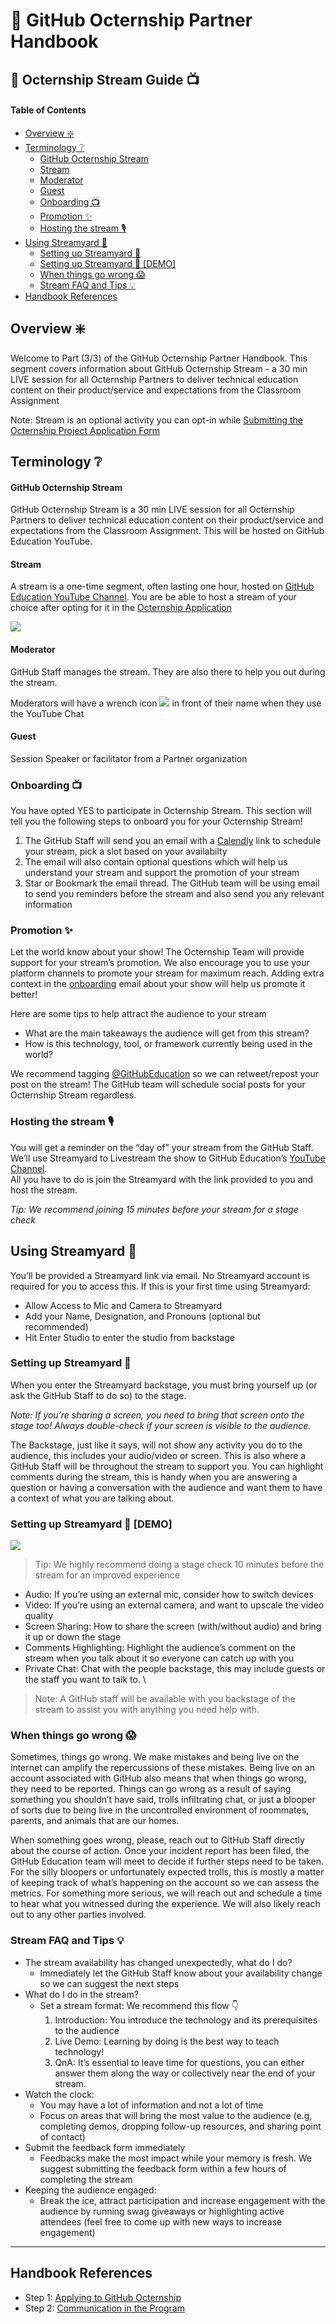 # 📕 GitHub Octernship Partner Handbook

## 🧭 Octernship Stream Guide 📺

#### Table of Contents

  - [Overview ❇️](#overview-️)
  - [Terminology ❔](#terminology-)
      - [GitHub Octernship Stream](#github-octernship-stream)
      - [Stream](#stream)
      - [Moderator](#moderator)
      - [Guest](#guest)
    - [Onboarding 📺](#onboarding-)
    - [Promotion ✨](#promotion-)
    - [Hosting the stream 🎙](#hosting-the-stream-)
  - [Using Streamyard 🎥](#using-streamyard-)
    - [Setting up Streamyard 🎥](#setting-up-streamyard-)
    - [Setting up Streamyard 👀 [DEMO]](#setting-up-streamyard--demo)
    - [When things go wrong 😱](#when-things-go-wrong-)
    - [Stream FAQ and Tips 💡](#stream-faq-and-tips-)
  - [Handbook References](#handbook-references)

## Overview ❇️
Welcome to Part (3/3) of the GitHub Octernship Partner Handbook. This segment covers information about GitHub Octernship Stream - a 30 min LIVE session for all Octernship Partners to deliver technical education content on their product/service and expectations from the Classroom Assignment  

Note: Stream is an optional activity you can opt-in while [Submitting the Octernship Project Application Form](#submitting-the-octernship-project-application-form)

## Terminology ❔

#### GitHub Octernship Stream

GitHub Octernship Stream is a 30 min LIVE session for all Octernship Partners to deliver technical education content on their product/service and expectations from the Classroom Assignment. This will be hosted on GitHub Education YouTube.   

#### Stream

A stream is a one-time segment, often lasting one hour, hosted on [GitHub Education YouTube Channel](https://www.youtube.com/@githubeducation4427). You are be able to host a stream of your choice after opting for it in the [Octernship Application](#submitting-the-octernship-project-application-form)


![](https://i.imgur.com/FpxuD9w.png)



#### Moderator

GitHub Staff manages the stream. They are also there to help you out during the stream.

Moderators will have a wrench icon ![](https://i.imgur.com/HzPIogT.png) in front of their name when they use the YouTube Chat


#### Guest

Session Speaker or facilitator from a Partner organization


### Onboarding 📺 

You have opted YES to participate in Octernship Stream. This section will tell you the following steps to onboard you for your Octernship Stream! 



1. The GitHub Staff will send you an email with a [Calendly](https://calendly.com/) link to schedule your stream, pick a slot based on your availabilty
2. The email will also contain optional questions which will help us understand your stream and support the promotion of your stream
2. Star or Bookmark the email thread. The GitHub team will be using email to send you reminders before the stream and also send you any relevant information


### Promotion ✨

Let the world know about your show! The Octernship Team will provide support for your stream’s promotion. We also encourage you to use your platform channels to promote your stream for maximum reach. Adding extra context in the [onboarding](#heading=h.isp8y2d3nwii) email about your show will help us promote it better!

Here are some tips to help attract the audience to your stream

* What are the main takeaways the audience will get from this stream?
* How is this technology, tool, or framework currently being used in the world? 


We recommend tagging [@GitHubEducation](https://twitter.com/GitHubEducation) so we can retweet/repost your post on the stream! The GitHub team will schedule social posts for your Octernship Stream regardless.


### Hosting the stream 🎙

You will get a reminder on the “day of” your stream from the GitHub Staff. We’ll use Streamyard to Livestream the show to GitHub Education’s [YouTube Channel](https://www.youtube.com/@githubeducation4427).  
All you have to do is join the Streamyard with the link provided to you and host the stream.  


_Tip: We recommend joining 15 minutes before your stream for a stage check_


## Using Streamyard 🎥

You’ll be provided a Streamyard link via email. No Streamyard account is required for you to access this. If this is your first time using Streamyard:

* Allow Access to Mic and Camera to Streamyard
* Add your Name, Designation, and Pronouns (optional but recommended) 
* Hit Enter Studio to enter the studio from backstage


### Setting up Streamyard 🎥

When you enter the Streamyard backstage, you must bring yourself up (or ask the GitHub Staff to do so) to the stage. 

_Note: If you’re sharing a screen, you need to bring that screen onto the stage too! Always double-check if your screen is visible to the audience._

The Backstage, just like it says, will not show any activity you do to the audience, this includes your audio/video or screen. This is also where a GitHub Staff will be throughout the stream to support you. You can highlight comments during the stream, this is handy when you are answering a question or having a conversation with the audience and want them to have a context of what you are talking about.



### Setting up Streamyard 👀 [DEMO]

![](https://i.imgur.com/CQIw3zc.gif)


> Tip: We highly recommend doing a stage check 10 minutes before the stream for an improved experience

* Audio: If you’re using an external mic, consider how to switch devices
* Video: If you’re using an external camera, and want to upscale the video quality
* Screen Sharing: How to share the screen (with/without audio) and bring it up or down the stage
* Comments Highlighting: Highlight the audience’s comment on the stream when you talk about it so everyone can catch up with you
* Private Chat: Chat with the people backstage, this may include guests or the staff you want to talk to.  \


> Note: A GitHub staff will be available with you backstage of the stream to assist you with anything you need help with.


### When things go wrong 😱

Sometimes, things go wrong. We make mistakes and being live on the internet can amplify the repercussions of these mistakes. Being live on an account associated with GitHub also means that when things go wrong, they need to be reported. Things can go wrong as a result of saying something you shouldn’t have said, trolls infiltrating chat, or just a blooper of sorts due to being live  in the uncontrolled environment of roommates, parents, and animals that are our homes. 

When something goes wrong, please, reach out to GitHub Staff directly about the course of action. Once your incident report has been filed, the GitHub Education team will meet to decide if further steps need to be taken. For the silly bloopers or unfortunately expected trolls, this is mostly a matter of keeping track of what’s happening on the account so we can assess the metrics. For something more serious, we will reach out and schedule a time to hear what you witnessed during the experience. We will also likely reach out to any other parties involved. 


### Stream FAQ and Tips 💡

* The stream availability has changed unexpectedly, what do I do? 
    * Immediately let the GitHub Staff know about your availability change so we can suggest the next steps
* What do I do in the stream? 
    * Set a stream format: We recommend this flow 👇
        1. Introduction: You introduce the technology and its prerequisites to the audience
        2. Live Demo: Learning by doing is the best way to teach technology!
        3. QnA: It’s essential to leave time for questions, you can either answer them along the way or collectively near the end of your stream.
* Watch the clock:
    * You may have a lot of information and not a lot of time
    * Focus on areas that will bring the most value to the audience (e.g, completing demos, dropping follow-up resources, and sharing point of contact)
* Submit the feedback form immediately 
    * Feedbacks make the most impact while your memory is fresh. We suggest submitting the feedback form within a few hours of completing the stream
* Keeping the audience engaged: 
    * Break the ice, attract participation and increase engagement with the audience by running swag giveaways or highlighting active attendees (feel free to come up with new ways to increase engagement)

---

## Handbook References
- Step 1: [Applying to GitHub Octernship](/1.%20Application.md)
- Step 2: [Communication in the Program](/2.%20Communication.md#20-communication-in-the-program)
